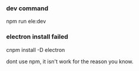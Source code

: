 ### dev command
npm run ele:dev

### electron install failed
cnpm install -D electron

dont use npm, it isn't work for the reason you know.